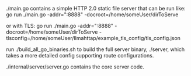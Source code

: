 ./main.go contains a simple HTTP 2.0 static file server that can be run like:
go run  ./main.go -addr=":8888" -docroot=/home/someUser/dirToServe

or with TLS:
go run  ./main.go -addr=":8888" -docroot=/home/someUser/dirToServe -tlsconfig=/home/someUser/llmahttap/example_tls_config/tls_config.json

run
./build_all_go_binaries.sh
to build the full server binary, ./server, which takes a more detailed config supporting route configurations.

./internal/server/server.go contains the core server code.
